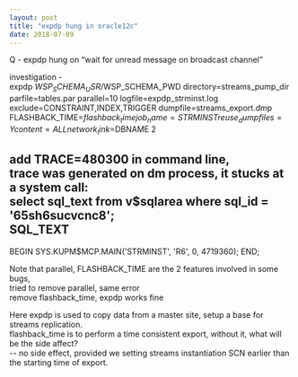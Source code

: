 ```yaml
---
layout: post
title: "expdp hung in oracle12c"
date: 2018-07-09
---
```

Q - expdp hung on “wait for unread message on broadcast channel”  
  
investigation -   
expdp $WSP_SCHEMA_USR/$WSP_SCHEMA_PWD directory=streams_pump_dir parfile=tables.par parallel=10 logfile=expdp_strminst.log exclude=CONSTRAINT,INDEX,TRIGGER dumpfile=streams_export.dmp FLASHBACK_TIME=$flashback_time job_name=STRMINST reuse_dumpfiles=Y content=ALL network_link=$DBNAME 2
  
add TRACE=480300 in command line,  
trace was generated on dm process, it stucks at a system call:   
select sql_text from v$sqlarea where sql_id  = '65sh6sucvcnc8';  
SQL_TEXT  
----------------------------------------------------------------  
BEGIN    SYS.KUPM$MCP.MAIN('STRMINST', 'R6', 0, 4719360);  END;  

Note that parallel, FLASHBACK_TIME are the 2 features involved in some bugs,   
tried to remove parallel, same error   
remove flashback_time, expdp works fine   
  
Here expdp is used to copy data from a master site, setup a base for streams replication.   
flashback_time is to perform a time consistent export, without it, what will be the side affect?   
-- no side effect, provided we setting streams instantiation SCN earlier than the starting time of export.   

 
